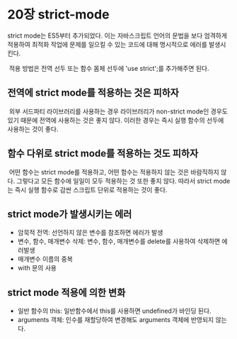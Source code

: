 # 20장 strict-mode

strict mode는 ES5부터 추가되었다. 이는 자바스크립트 언어의 문법을 보다 엄격하게 적용하여 최적화 작업에 문제를 일으킬 수 있는 코드에 대해 명시적으로 에러를 발생시킨다.

&nbsp;적용 방법은 전역 선두 또는 함수 몸체 선두에 'use strict';를 추가해주면 된다.

## 전역에 strict mode를 적용하는 것은 피하자

&nbsp;외부 서드파티 라이브러리를 사용하는 경우 라이브러리가 non-strict mode인 경우도 있기 때문에 전역에 사용하는 것은 좋지 않다. 이러한 경우는 즉시 실행 함수의 선두에 사용하는 것이 좋다.

## 함수 다위로 strict mode를 적용하는 것도 피하자

&nbsp;어떤 함수는 strict mode를 적용하고, 어떤 함수는 적용하지 않는 것은 바람직하지 않다. 그렇다고 모든 함수에 일일이 모두 적용하는 것 또한 좋지 않다. 따라서 strict mode는 즉시 실행 함수로 감싼 스크립트 단위로 적용하는 것이 좋다.

## strict mode가 발생시키는 에러

- 암묵적 전역: 선언하지 않은 변수를 참조하면 에러가 발생
- 변수, 함수, 매개변수 삭제: 변수, 함수, 매개변수를 delete를 사용하여 삭제하면 에러발생
- 매개변수 이름의 중복
- with 문의 사용

## strict mode 적용에 의한 변화

- 일반 함수의 this: 일반함수에서 this를 사용하면 undefined가 바인딩 된다.
- arguments 객체: 인수를 재할당하여 변경해도 arguments 객체에 반영되지 않는다.
